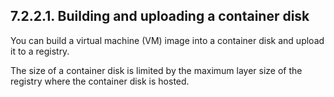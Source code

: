 ## 7.2.2.1. Building and uploading a container disk

You can build a virtual machine (VM) image into a container disk and upload it to a registry.

The size of a container disk is limited by the maximum layer size of the registry where the container disk is hosted.

<!-- image -->

